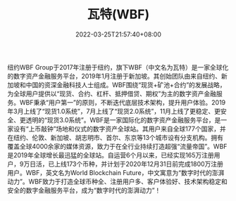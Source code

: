 ﻿---
weight: 
title: "瓦特(WBF)"
description: "纽约WBFGroup于2017年注册于纽…"
date: 2022-03-25T21:57:40+08:00
lastmod: 2022-03-25T16:45:40+08:00
draft: false
authors: ["Metabd"]
featuredImage: "watewbf.webp"
link: ""
tags: ["交易所","瓦特(WBF)"]
categories: ["navigation"]
navigation: ["交易所"]
lightgallery: true
toc: true
pinned: false
recommend: false
recommend1: false
---
纽约WBF Group于2017年注册于纽约，旗下WBF（中文名为瓦特）是一家全球化的数字资产金融服务平台，2019年1月注册于新加坡。其创始团队由来自纽约、新加坡和中国的资深金融科技人士组成。WBF围绕“现货+矿池+合约”的发展战略，为全球用户提供以“现货、合约、杠杆、抵押借贷、期权”为主的数字资产金融服务。WBF秉承“用户第一”的原则，不断迭代底层技术架构，提升用户体验。2019年3月上线了“现货1.0系统”，7月上线了“现货2.0系统”，11月上线了更稳定、更安全、更透明的“现货3.0系统”。WBF是一家国际化的数字资产金融服务平台，是一家设有“上币敲钟”场地和仪式的数字资产全球站。其用户来自全球177个国家，并在纽约、伦敦、新加坡、胡志明市、首尔、东京等13个城市设有分支机构。拥有覆盖全球4000余家的媒体资源，致力于在全行业持续打造超强“流量帝国”。WBF是2019年全球增长最迅猛的全球站。自运营6个月以来，已经实现165万注册用户，9万日活，已上线173个币种，并计划于2020年12月31日前完成1800万注册用户。WBF，英文名为World Blockchain Future，中文寓意为“数字时代的澎湃动力”。WBF致力于打造全球币种全、注册用户多、客户体验好、技术架构稳定和安全的数字金融服务平台，成为“数字时代的澎湃动力”！
